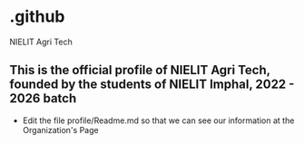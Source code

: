 # .github
NIELIT Agri Tech

## This is the official profile of NIELIT Agri Tech, founded by the students of NIELIT Imphal, 2022 - 2026 batch

- Edit the file profile/Readme.md so that we can see our information at the Organization's Page
